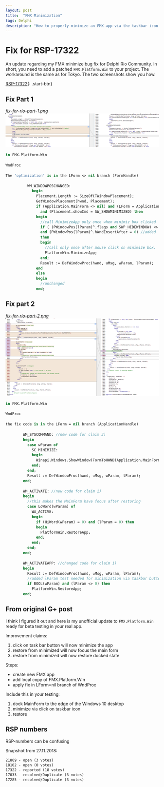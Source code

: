 ```yaml
---
layout: post
title:  "FMX Minimization"
tags: Delphi
description: "How to properly minimize an FMX app via the taskbar icon."
---
```


# Fix for RSP-17322

An update regarding my FMX minimize bug fix for Delphi Rio Community.
In short, you need to add a patched `FMX.Platform.Win` to your project.
The workaround is the same as for Tokyo.
The two screenshots show you how.

[RSP-17322](https://quality.embarcadero.com/browse/RSP-17322){: .start-btn}

## Fix Part 1

*[fix-for-rio-part-1.png](images/fix/fix-for-rio-part-1.png)*<br>
![screenshot for fix part 1](images/fix/fix-for-rio-part-1.png)

```pascal
in FMX.Platform.Win 

WndProc

The 'optimization' is in the LForm <> nil branch (FormHandle)

          WM_WINDOWPOSCHANGED:
            begin
              Placement.Length := SizeOf(TWindowPlacement);
              GetWindowPlacement(hwnd, Placement);
              if (Application.MainForm <> nil) and (LForm = Application.MainForm)
                and (Placement.showCmd = SW_SHOWMINIMIZED) then
              begin
                //call MinimizeApp only once when minimiz box clicked
                if ( (PWindowPos(lParam)^.flags and SWP_HIDEWINDOW) <> SWP_HIDEWINDOW) //added
                and (PWindowPos(lParam)^.hWndInsertAfter = 0) //added
                then
                begin
                  //call only once after mouse click on minimize box.
                  PlatformWin.MinimizeApp;
                end;
                Result := DefWindowProc(hwnd, uMsg, wParam, lParam);
              end
              else
              begin
                //unchanged
              end;
```

## Fix part 2

*[fix-for-rio-part-2.png](images/fix/fix-for-rio-part-2.png)*<br>
![screenshot for fix part 2](images/fix/fix-for-rio-part-2.png)

```pascal
in FMX.Platform.Win 

WndProc

the fix code is in the LForm = nil branch (ApplicationHandle)

        WM_SYSCOMMAND: //new code for claim 3)
        begin
          case wParam of
            SC_MINIMIZE:
            begin
              Winapi.Windows.ShowWindow(FormToHWND(Application.MainForm), SW_MINIMIZE);
            end;
          end;
          Result := DefWindowProc(hwnd, uMsg, wParam, lParam);
        end;

        WM_ACTIVATE: //new code for claim 2)
        begin
          //this makes the MainForm have focus after restoring
          case LoWord(wParam) of
            WA_ACTIVE:
            begin
              if (HiWord(wParam) = 0) and (lParam = 0) then
              begin
                PlatformWin.RestoreApp;
              end;
            end;
          end;
        end;

        WM_ACTIVATEAPP: //changed code for claim 1)
        begin
          Result := DefWindowProc(hwnd, uMsg, wParam, lParam);
          //added lParam test needed for minimization via taskbar button
          if BOOL(wParam) and (lParam <> 0) then
            PlatformWin.RestoreApp;
        end;
```

## From original G+ post

I think I figured it out and here is my unofficial
update to `FMX.Platform.Win` ready for beta testing in your real app.

Improvement claims:
1. click on task bar button will now minimize the app
2. restore from minimized will now focus the main form
3. restore from minimized will now restore docked state

Steps:
- create new FMX app
- add local copy of FMX.Platform.Win
- apply fix in LForm=nil branch of WndProc

Include this in your testing:
1. dock MainForm to the edge of the Windows 10 desktop
1. minimize via click on taskbar icon
1. restore

## RSP numbers

RSP-numbers can be confusing

Snapshot from 27.11.2018:

```
21809 - open (3 votes)
18102 - open (0 votes)
17322 - reported (18 votes)
17033 - resolved/Duplicate (3 votes)
17285 - resolved/Duplicate (3 votes)
```

